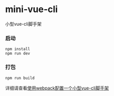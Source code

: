# mini-vue-cli
小型vue-cli脚手架
### 启动
```
npm install
npm run dev
```
### 打包
```
npm run build
```
详细请查看[使用webpack配置一个小型vue-cli脚手架](https://segmentfault.com/a/1190000020374978)
